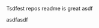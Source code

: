 Tsdfest repos readme is great asdf







asdfasdf

















































































































